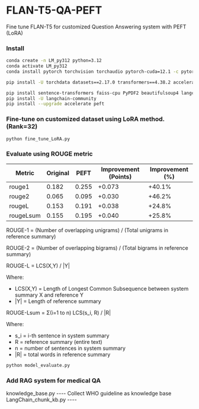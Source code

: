 # FLAN-T5-QA-PEFT
Fine tune FLAN-T5 for customized Question Answering system with PEFT (LoRA)

### Install
```bash
conda create -n LM_py312 python=3.12
conda activate LM_py312
conda install pytorch torchvision torchaudio pytorch-cuda=12.1 -c pytorch -c nvidia

pip install -U torchdata datasets==2.17.0 transformers==4.38.2 accelerate==0.28.0 evaluate==0.4.0 rouge_score==0.1.2 peft==0.3.0

pip install sentence-transformers faiss-cpu PyPDF2 beautifulsoup4 langchain
pip install -U langchain-community
pip install --upgrade accelerate peft
```

### Fine-tune on customized dataset using LoRA method. (Rank=32)
```bash
python fine_tune_LoRA.py
```

### Evaluate using ROUGE metric
| Metric | Original | PEFT | Improvement (Points) | Improvement (%) |
|--------|----------|------|---------------------|-----------------|
| rouge1 | 0.182 | 0.255 | +0.073 | +40.1% |
| rouge2 | 0.065 | 0.095 | +0.030 | +46.2% |
| rougeL | 0.153 | 0.191 | +0.038 | +24.8% |
| rougeLsum | 0.155 | 0.195 | +0.040 | +25.8% |


ROUGE-1 = (Number of overlapping unigrams) / (Total unigrams in reference summary)

ROUGE-2 = (Number of overlapping bigrams) / (Total bigrams in reference summary)

ROUGE-L = LCS(X,Y) / |Y|

Where:
- LCS(X,Y) = Length of Longest Common Subsequence between system summary X and reference Y
- |Y| = Length of reference summary

ROUGE-Lsum = Σ(i=1 to n) LCS(s_i, R) / |R|

Where:
- s_i = i-th sentence in system summary
- R = reference summary (entire text)
- n = number of sentences in system summary
- |R| = total words in reference summary

```bash
python model_evaluate.py
```

### Add RAG system for medical QA
knowledge_base.py ---- Collect WHO guideline as knowledge base
LangChain_chunk_kb.py ---- 

